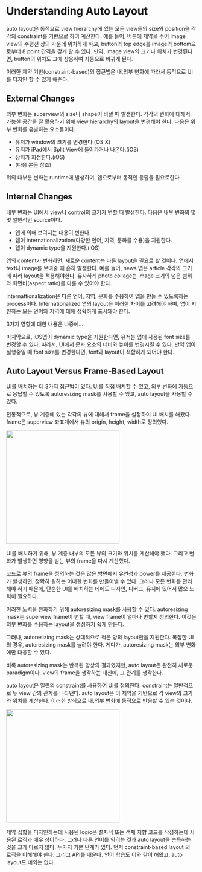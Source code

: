 # Understanding Auto Layout

auto layout은 동적으로 view hierarchy에 있는 모든 view들의 size와 position을 각각의 constraint를 기반으로 하여 계산한다. 예를 들어, 버튼에 제약을 주어 image view의 수평선 상의 가운데 위치하게 하고, button의 top edge를 image의 bottom으로부터 8 point 간격을 갖게 할 수 있다. 만약, image view의 크기나 위치가 변경된다면, button의 위치도 그에 상응하여 자동으로 바뀌게 된다.

이러한 제약 기반(constraint-based)의 접근법은 내,외부 변화에 따라서 동적으로 UI를 디자인 할 수 있게 해준다.



## External Changes

외부 변화는 superview의 size나 shape이 바뀔 때 발생한다. 각각의 변화에 대해서, 가능한 공간을 잘 활용하기 위해 view hierarchy의 layout을 변경해야 한다. 다음은 위부 변화를 유발하는 요소들이다.

- 유저가 window의 크기를 변경한다.(OS X)
- 유저가 iPad에서 Split View에 들어가거나 나온다.(iOS)
- 장치가 회전한다.(iOS)
- (다음 본문 참조)

위의 대부분 변화는 runtime에 발생하며, 앱으로부터 동적인 응답을 필요로한다. 

## Internal Changes

내부 변화는 UI에서 view나 control의 크기가 변할 때 발생한다. 다음은 내부 변화의 몇몇 일반적인 source이다.

- 앱에 의해 보여지는 내용이 변한다.
- 앱이 internationalization(다양한 언어, 지역, 문화를 수용)을 지원한다.
- 앱이 dynamic type을 지원한다.(iOS)

앱의 content가 변화하면, 새로운 content는 다른 layout을 필요로 할 것이다. 앱에서 text나 image를 보여줄 때 흔히 발생한다. 예를 들어, news 앱은 article 각각의 크기에 따라 layout을 적용해야한다. 유사하게 photo collage는 image 크기의 넓은 범위와 화면비(aspect ratio)를 다룰 수 있어야 한다.

internattionalization은 다른 언어, 지역, 문화를 수용하여 앱을 만들 수 있도록하는 process이다. Internationalized 앱의 layout은 이러한 차이를 고려해야 하며, 앱이 지원하는 모든 언어와 지역에 대해 정확하게 표시돼야 한다.

3가지 영향에 대한 내용은 나중에...

마지막으로, iOS앱이 dynamic type을 지원한다면, 유저는 앱에 사용된 font size를 변경할 수 있다. 따라서, UI에서 문자 요소의 너비와 높이를 변경시킬 수 있다. 만약 앱이 실행중일 때 font size를 변경한다면, font와 layout이 적합하게 되어야 한다.



## Auto Layout Versus Frame-Based Layout

UI를 배치하는 데 3가지 접근법이 있다. UI를 직접 배치할 수 있고, 외부 변화에 자동으로 응답할 수 있도록 autoresizing mask를 사용할 수 있고, auto layout을 사용할 수 있다.

전통적으로, 뷰 계층에 있는 각각의 뷰에 대해서 frame을 설정하여 UI 배치를 해왔다. frame은 superview 좌표계에서 뷰의 origin, height, width로 정의했다.

<img src="https://developer.apple.com/library/archive/documentation/UserExperience/Conceptual/AutolayoutPG/Art/layout_views_2x.png" width=300/>

UI를 배치하기 위해, 뷰 계층 내부의 모든 뷰의 크기와 위치를 계산해야 했다. 그리고 변화가 발생하면 영향을 받는 뷰의 frame을 다시 계산했다.

코드로 뷰의 frame을 정의하는 것은 많은 방면에서 유연성과 power를 제공한다. 변화가 발생하면, 정확히 원하는 어떠한 변화를 만들어낼 수 있다. 그러나 모든 변화를 관리해야 하기 때문에, 단순한 UI를 배치하는 데에도 디자인, 디버그, 유지에 있어서 많으 노력이 필요하다. 

이러한 노력을 완화하기 위해 autoresizing mask를 사용할 수 있다. autoresizing mask는 superview frame이 변할 때, view frame이 얼마나 변할지 정의한다. 이것은 외부 변화를 수용하는 layout을 생성하기 쉽게 만든다.

그러나, autoresizing mask는 상대적으로 적은 양의 layout만을 지원한다. 복잡한 UI의 경우, autoresizing mask를 늘려야 한다. 게다가, autoresizing mask는 외부 변화에만 대응할 수 있다.

비록 autoresizing mask는 반복된 향상의 결과였지만, auto layout은 완전히 새로운 paradigm이다. view의 frame을 생각하는 대신에, 그 관계를 생각한다.

auto layout은 일련의 constraint를 사용하여 UI를 정의한다. constraint는 일반적으로 두 view 간의 관계를 나타낸다. auto layout은 이 제약을 기반으로 각 view의 크기와 위치를 계산한다. 이러한 방식으로 내,외부 변화에 동적으로 반응할 수 있는 것이다.

<img src="https://developer.apple.com/library/archive/documentation/UserExperience/Conceptual/AutolayoutPG/Art/layout_constraints_2x.png" width=300/>

제약 집합을 디자인하는데 사용된 logic은 절차적 또는 객체 지향 코드를 작성하는데 사용된 로직과 매우 상이하다. 그러나 다른 언어를 익히는 것과 auto layout을 습득하는 것을 크게 다르지 않다. 두가지 기본 단계가 있다. 먼저 constraint-based layout 의 로직을 이해해야 한다. 그리고 API를 배운다. 언어 학습도 이와 같이 해왔고, auto layout도 예외는 없다.

